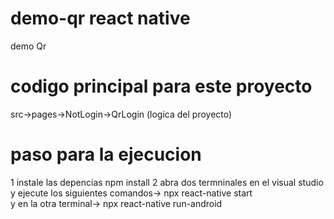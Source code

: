 # demo-qr react native
demo Qr

# codigo principal para este proyecto
src->pages->NotLogin->QrLogin (logica del proyecto)

# paso para la ejecucion
 1 instale las depencias npm install
 2 abra dos termninales en el visual studio y ejecute los siguientes
   comandos->  npx react-native start  
   y en la otra terminal-> npx react-native run-android
